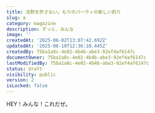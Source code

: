 ```yaml
---
title: 沈黙を許さない。もりのパーティの新しい釣り
slug: a
category: magazine
description: ずっと、みんな
image: ''
createdAt: '2025-06-02T13:07:42.692Z'
updatedAt: '2025-06-10T12:36:10.445Z'
createdBy: 75ba1a8c-4e02-4b4b-abe3-92ef4af6147c
documentOwner: 75ba1a8c-4e02-4b4b-abe3-92ef4af6147c
lastModifiedBy: 75ba1a8c-4e02-4b4b-abe3-92ef4af6147c
status: draft
visibility: public
version: 2
isLocked: false
---
```

HEY！みんな！これだぜ。
